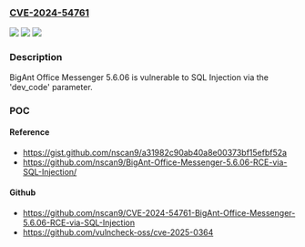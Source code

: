 ### [CVE-2024-54761](https://cve.mitre.org/cgi-bin/cvename.cgi?name=CVE-2024-54761)
![](https://img.shields.io/static/v1?label=Product&message=n%2Fa&color=blue)
![](https://img.shields.io/static/v1?label=Version&message=n%2Fa&color=blue)
![](https://img.shields.io/static/v1?label=Vulnerability&message=n%2Fa&color=brighgreen)

### Description

BigAnt Office Messenger 5.6.06 is vulnerable to SQL Injection via the 'dev_code' parameter.

### POC

#### Reference
- https://gist.github.com/nscan9/a31982c90ab40a8e00373bf15efbf52a
- https://github.com/nscan9/BigAnt-Office-Messenger-5.6.06-RCE-via-SQL-Injection/

#### Github
- https://github.com/nscan9/CVE-2024-54761-BigAnt-Office-Messenger-5.6.06-RCE-via-SQL-Injection
- https://github.com/vulncheck-oss/cve-2025-0364

